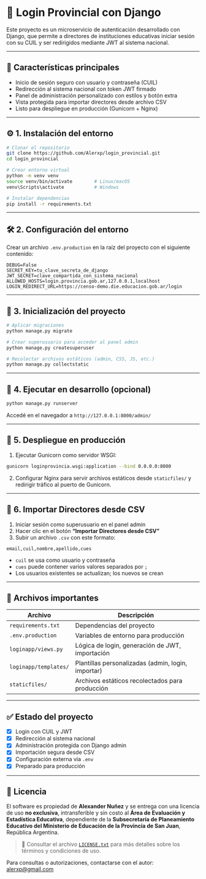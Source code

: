 # 🔐 Login Provincial con Django

Este proyecto es un microservicio de autenticación desarrollado con Django, que permite a directores de instituciones educativas iniciar sesión con su CUIL y ser redirigidos mediante JWT al sistema nacional.

---

## 🚀 Características principales

- Inicio de sesión seguro con usuario y contraseña (CUIL)
- Redirección al sistema nacional con token JWT firmado
- Panel de administración personalizado con estilos y botón extra
- Vista protegida para importar directores desde archivo CSV
- Listo para despliegue en producción (Gunicorn + Nginx)

---

## ⚙️ 1. Instalación del entorno

```bash
# Clonar el repositorio
git clone https://github.com/Alerxp/login_provincial.git
cd login_provincial

# Crear entorno virtual
python -m venv venv
source venv/bin/activate        # Linux/macOS
venv\Scripts\activate           # Windows

# Instalar dependencias
pip install -r requirements.txt
```

---

## 🛠️ 2. Configuración del entorno

Crear un archivo `.env.production` en la raíz del proyecto con el siguiente contenido:

```env
DEBUG=False
SECRET_KEY=tu_clave_secreta_de_django
JWT_SECRET=clave_compartida_con_sistema_nacional
ALLOWED_HOSTS=login.provincia.gob.ar,127.0.0.1,localhost
LOGIN_REDIRECT_URL=https://censo-demo.die.educacion.gob.ar/login
```

---

## 📂 3. Inicialización del proyecto

```bash
# Aplicar migraciones
python manage.py migrate

# Crear superusuario para acceder al panel admin
python manage.py createsuperuser

# Recolectar archivos estáticos (admin, CSS, JS, etc.)
python manage.py collectstatic
```

---

## 🧪 4. Ejecutar en desarrollo (opcional)

```bash
python manage.py runserver
```

Accedé en el navegador a `http://127.0.0.1:8000/admin/`

---

## 🚀 5. Despliegue en producción

1. Ejecutar Gunicorn como servidor WSGI:

```bash
gunicorn loginprovincia.wsgi:application --bind 0.0.0.0:8000
```

2. Configurar Nginx para servir archivos estáticos desde `staticfiles/` y redirigir tráfico al puerto de Gunicorn.

---

## 📁 6. Importar Directores desde CSV

1. Iniciar sesión como superusuario en el panel admin
2. Hacer clic en el botón **“Importar Directores desde CSV”**
3. Subir un archivo `.csv` con este formato:

```
email,cuil,nombre,apellido,cues
```

- `cuil` se usa como usuario y contraseña
- `cues` puede contener varios valores separados por `;`
- Los usuarios existentes se actualizan; los nuevos se crean

---

## 🧾 Archivos importantes

| Archivo                | Descripción                                         |
|------------------------|-----------------------------------------------------|
| `requirements.txt`     | Dependencias del proyecto                           |
| `.env.production`      | Variables de entorno para producción                |
| `loginapp/views.py`    | Lógica de login, generación de JWT, importación     |
| `loginapp/templates/`  | Plantillas personalizadas (admin, login, importar)  |
| `staticfiles/`         | Archivos estáticos recolectados para producción     |

---

## ✅ Estado del proyecto

- [x] Login con CUIL y JWT
- [x] Redirección al sistema nacional
- [x] Administración protegida con Django admin
- [x] Importación segura desde CSV
- [x] Configuración externa vía `.env`
- [x] Preparado para producción

---

## 📄 Licencia

El software es propiedad de **Alexander Nuñez** y se entrega con una licencia de uso **no exclusiva**, intransferible y sin costo al **Área de Evaluación y Estadística Educativa**, dependiente de la **Subsecretaría de Planeamiento Educativo del Ministerio de Educación de la Provincia de San Juan**, República Argentina.

> 📄 Consultar el archivo [`LICENSE.txt`](./LICENSE.txt) para más detalles sobre los términos y condiciones de uso.

Para consultas o autorizaciones, contactarse con el autor: alerxp@gmail.com
